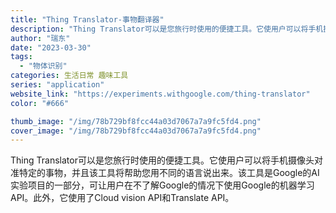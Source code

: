 ```yaml
---
title: "Thing Translator-事物翻译器"
description: "Thing Translator可以是您旅行时使用的便捷工具。它使用户可以将手机摄像头对准特定的事物，并且该工具将帮助您"
author: "瑞东"
date: "2023-03-30"
tags:
  - "物体识别"
categories: 生活日常 趣味工具
series: "application"
website_link: "https://experiments.withgoogle.com/thing-translator"
color: "#666"

thumb_image: "/img/78b729bf8fcc44a03d7067a7a9fc5fd4.png"
cover_image: "/img/78b729bf8fcc44a03d7067a7a9fc5fd4.png"
---
```


Thing Translator可以是您旅行时使用的便捷工具。它使用户可以将手机摄像头对准特定的事物，并且该工具将帮助您用不同的语言说出来。该工具是Google的AI实验项目的一部分，可让用户在不了解Google的情况下使用Google的机器学习API。此外，它使用了Cloud vision API和Translate API。